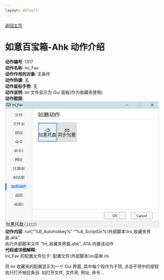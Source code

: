```yaml
---
layout: default
---
```

<link rel="stylesheet" href="../Actions/css/atom-one-light.min.css">
<script src="../Actions/js/highlight.min.js"></script>
<script>hljs.highlightAll();</script>

[返回主页](../index.md)

# [](#header-2) 如意百宝箱-Ahk 动作介绍

**动作编号**: 1317  
**动作名称**: Ini_Fav  
**动作作用的对象**: 无条件  
**动作热键**: 无  
**动作鼠标手势**: 无  
**动作说明**: Ini 文件显示为 Gui 面板(作为收藏夹使用)  
**动作截图**:  
  ![Ini_Fav](img1/1317.png)  
**动作内容**: run|"%B_Autohotkey%" "%A_ScriptDir%\外部脚本\Ini_收藏夹界面.ahk"  
执行外部脚本文件 "Ini_收藏夹界面.ahk", ATA 内置该动作  
**代码或详细解释**:  
  Ini_Fav 的配置文件位于: 配置文件\外部脚本\ini菜单.ini  
  
  将 Ini 收藏夹的配置显示为一个 Gui 界面, 其中每个段作为子项, 点击子项中的按钮执行打开相应条目. 如打开文件, 文件夹, 网址, 命令...